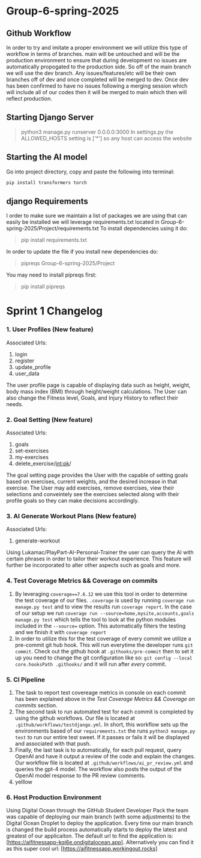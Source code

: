 # Group-6-spring-2025

## Github Workflow
In order to try and imitate a proper environment we will utilize this type of workflow in terms of branches. main will be untouched and will be the production environment to ensure that during development no issues are automatically propogated to the production side. So off of the main branch we will use the dev branch. Any issues/features/etc will be their own branches off of dev and once completed will be merged to dev. Once dev has been confirmed to have no issues following a merging session which will include all of our codes then it will be merged to main which then will reflect production.  
## Starting Django Server
> python3 manage.py runserver 0.0.0.0:3000
In settings.py the ALLOWED_HOSTS setting is ['*'] so any host can access the website

## Starting the AI model
Go into project directory, copy and paste the following into terminal:

```bash
pip install transformers torch
```
## django Requirements
I order to make sure we maintain a list of packages we are using that can easily be installed we will leverage requirements.txt located in Group-6-spring-2025/Project/requirements.txt
To install dependencies using it do:
> pip install requirements.txt

In order to update the file if you install new dependencies do:
> pipreqs Group-6-spring-2025/Project

You may need to install pipreqs first:
> pip install pipreqs

# Sprint 1 Changelog

### 1. User Profiles (New feature)
Associated Urls:
1. login
2. register
3. update_profile
4. user_data

The user profile page is capable of displaying data such as height, weight, body mass index (BMI) through height/weight calculations. The User can also change the Fitness level, Goals, and Injury History to reflect their needs.

### 2. Goal Setting (New feature)
Associated Urls:
1. goals
2. set-exercises
3. my-exercises
4. delete_exercise/<int:pk>/
   
The goal setting page provides the User with the capable of setting goals based on exercises, current weights, and the desired increase in that exercise.
The User may add exercises, remove exercises, view their selections and conveintely see the exercises selected along with their profile goals so they can make decisions accordingly.

### 3. AI Generate Workout Plans (New feature)
Associated Urls:
1. generate-workout
   
Using Lukamac/PlayPart-AI-Personal-Trainer the user can query the AI with certain phrases in order to tailor their workout experience. This feature will further be incorporated to alter other aspects such as goals and more.

### 4. Test Coverage Metrics && Coverage on commits
1. By leveraging `coverage==7.6.12` we use this tool in order to determine the test coverage of our files.
   `.coverage` is used by running `coverage run manage.py test` and to view the results run `coverage report`.
  In the case of our setup we run `coverage run --source=home,mysite,accounts,goals manage.py test` which tells the tool to look at the python modules included in the `--source=` option. This automatically filters the testing and we finish it with `coverage report`
2. In order to utilize this for the test coverage of every commit we utilize a pre-commit git hub hook. This will run everytime the developer runs `git commit`.
   Check out the github hook at `.githooks/pre-commit` then to set it up you need to change the git configuration like so: `git config --local core.hooksPath .githooks/` and it will run after _every_ commit.

### 5. CI Pipeline
1. The task to report test covereage metrics in console on each commit has been explained above in the _Test Coverage Metrics && Coverage on commits_ section.
2. The second task to run automated test for each commit is completed by using the github workflows. Our file is located at `.github/workflows/testdjango.yml`. In short, this workflow sets up the environments based of our `requirements.txt` the runs `python3 manage.py test` to run our entire test sweet. If it passes or fails it will be displayed and associated with that push.
3. Finally, the last task is to automatically, for each pull request, query OpenAI and have it output a review of the code and explain the changes. Our workflow file is located at `.github/workflows/ai_pr_review.yml` and queries the gpt-4 model. The workflow also posts the output of the OpenAI model response to the PR review comments.
4. yelllow

### 6. Host Production Environment
Using Digital Ocean through the GitHub Student Developer Pack the team was capable of deploying our main branch (with some adjustments) to the Digital Ocean Droplet to deploy the application. Every time our main branch is changed the build process automatically starts to deploy the latest and greatest of our applicaiton.
The default url to find the application is: [https://aifitnessapp-kqi6e.ondigitalocean.app].
Alternatively you can find it as this super cool url: [https://aifitnessapp.workingout.rocks]
